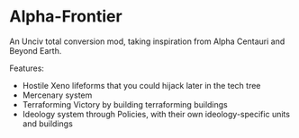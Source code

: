 # Alpha-Frontier

An Unciv total conversion mod, taking inspiration from Alpha Centauri and Beyond Earth.

Features:

- Hostile Xeno lifeforms that you could hijack later in the tech tree
- Mercenary system
- Terraforming Victory by building terraforming buildings
- Ideology system through Policies, with their own ideology-specific units and buildings
